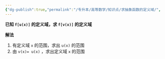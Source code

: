 ```yaml
---
{"dg-publish":true,"permalink":"/专升本/高等数学/知识点/求抽象函数的定义域/","noteIcon":""}
---
```


**已知 `f[u(x)]` 的定义域，求 `f[v(x)]` 的定义域**

**解法**
1. 有定义域 `x` 的范围，求出 `u(x)` 的范围
2. 由 `v(x)= u(x)`  ，求出定义域 `x` 的范围